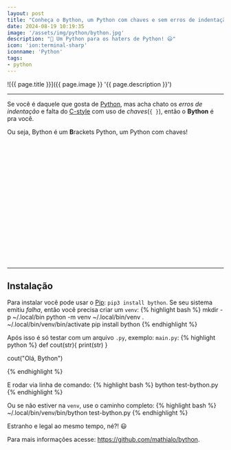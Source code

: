 ```yaml
---
layout: post
title: "Conheça o Bython, um Python com chaves e sem erros de indentação"
date: 2024-08-19 10:19:35
image: '/assets/img/python/bython.jpg'
description: "🐍 Um Python para os haters de Python! 😃"
icon: 'ion:terminal-sharp'
iconname: 'Python'
tags:
- python
---
```


![{{ page.title }}]({{ page.image }} '{{ page.description }}')

---

Se você é daquele que gosta de [Python](https://terminalroot.com.br/tags#python), mas acha chato os *erros de indentação* e falta do [C-style](https://terminalroot.com.br/tags#linguagemc) com uso de *chaves*(`{ }`), então o **Bython** é pra você.

Ou seja, Bython é um **B**rackets Python, um Python com chaves!


<!-- SQUARE - GAMES ROOT -->
<script async src="//pagead2.googlesyndication.com/pagead/js/adsbygoogle.js"></script>
<ins class="adsbygoogle"
style="display:inline-block;width:336px;height:280px"
data-ad-client="ca-pub-2838251107855362"
data-ad-slot="5351066970"></ins>
<script>
(adsbygoogle = window.adsbygoogle || []).push({});
</script>

---

## Instalação
Para instalar você pode usar o [Pip](https://pypi.org/project/pip/): `pip3 install bython`. Se seu sistema emitiu *falha*, então você precisa criar um `venv`:
{% highlight bash %}
mkdir -p ~/.local/bin
python -m venv ~/.local/bin/venv
. ~/.local/bin/venv/bin/activate
pip install bython
{% endhighlight %}

Após isso é só testar com um arquivo `.py`, exemplo: `main.py`:
{% highlight python %}
def cout(str){
  print(str)
}

cout("Olá, Bython")

{% endhighlight %}

E rodar via linha de comando:
{% highlight bash %}
bython test-bython.py
{% endhighlight %}

Ou se não estiver na `venv`, use o caminho completo:
{% highlight bash %}
~/.local/bin/venv/bin/bython test-bython.py
{% endhighlight %}

Estranho e legal ao mesmo tempo, né?! 😃 

Para mais informações acesse: <https://github.com/mathialo/bython>.



